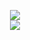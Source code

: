 <p align = 'center'>
  <img
    src="https://github-readme-stats.vercel.app/api/top-langs/?username=thelindat&layout=compact&theme=github_dark&hide_border=true"
  />
  <br>
  <a href="https://ko-fi.com/thelindat"><img
    src="https://ko-fi.com/img/githubbutton_sm.svg"
  /></a>
</p>
